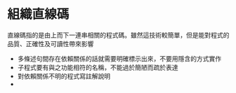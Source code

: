 # 組織直線碼
直線碼指的是由上而下一連串相關的程式碼。雖然這技術較簡單，但是能對程式的品質、正確性及可讀性帶來影響
* 多條述句間存在依賴關係的話就需要明確標示出來，不要用隱含的方式實作
* 子程式要有與之功能相符的名稱，不能過於簡陋而疏於表達
* 對依賴關係不明的程式寫註解說明
*  


<!--stackedit_data:
eyJoaXN0b3J5IjpbMjEwMzAwNjc5MiwtOTY5Mjc2OTU2XX0=
-->